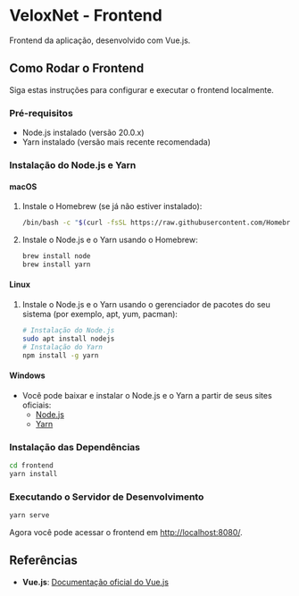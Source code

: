 # VeloxNet - Frontend

Frontend da aplicação, desenvolvido com Vue.js.

## Como Rodar o Frontend

Siga estas instruções para configurar e executar o frontend localmente.

### Pré-requisitos

- Node.js instalado (versão 20.0.x)
- Yarn instalado (versão mais recente recomendada)

### Instalação do Node.js e Yarn

#### macOS

1. Instale o Homebrew (se já não estiver instalado):
   ```bash
   /bin/bash -c "$(curl -fsSL https://raw.githubusercontent.com/Homebrew/install/HEAD/install.sh)"
   ```

2. Instale o Node.js e o Yarn usando o Homebrew:
   ```bash
   brew install node
   brew install yarn
   ```

#### Linux

1. Instale o Node.js e o Yarn usando o gerenciador de pacotes do seu sistema (por exemplo, apt, yum, pacman):
   ```bash
   # Instalação do Node.js
   sudo apt install nodejs
   # Instalação do Yarn
   npm install -g yarn
   ```

#### Windows

- Você pode baixar e instalar o Node.js e o Yarn a partir de seus sites oficiais:
  - [Node.js](https://nodejs.org/)
  - [Yarn](https://yarnpkg.com/)

### Instalação das Dependências

```bash
cd frontend
yarn install
```

### Executando o Servidor de Desenvolvimento

```bash
yarn serve
```

Agora você pode acessar o frontend em [http://localhost:8080/](http://localhost:8080/).

## Referências

- **Vue.js**: [Documentação oficial do Vue.js](https://vuejs.org/)

